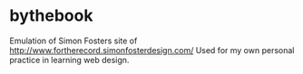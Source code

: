 # bythebook

Emulation of Simon Fosters site of http://www.fortherecord.simonfosterdesign.com/ Used for my own personal practice in learning web design.
